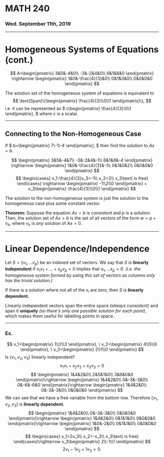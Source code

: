 # MATH 240
### Wed. September 11th, 2019
---

# Homogeneous Systems of Equations (cont.)
$$
A=\begin{pmatrix}
    3&5&-4&0\\
    -3&-2&4&0\\
    6&1&8&0
\end{pmatrix} \rightarrow \begin{pmatrix}
    1&0&-\frac{4}{3}&0\\
    0&1&0&0\\
    0&0&0&0
\end{pmatrix}
$$

The solution set of the homogeneous system of equations is equivalent to
$$
\text{Span}\{\begin{pmatrix}
    \frac{4}{3}\\0\\1
\end{pmatrix}\},
$$
i.e. it can be represented as $
c\begin{pmatrix}
    \frac{4}{3}\\0\\1
\end{pmatrix},
$ where $c$ is a scalar.

---
## Connecting to the Non-Homogeneous Case

If $
b=\begin{pmatrix}
    7\\-1\\-4
\end{pmatrix},
$ then find the solution to $Ax=b.$

$$
\begin{pmatrix}
    3&5&-4&7\\
    -3&-2&4&-1\\
    6&1&8&-4
\end{pmatrix} \rightarrow \begin{pmatrix}
    1&0&-\frac{4}{3}&-1\\
    0&1&0&2\\
    0&0&0&0
\end{pmatrix}
$$
$$
\begin{cases}
    x_1-\frac{4}{3}x_3=-1\\
    x_2=2\\
    x_3\text{ is free}
\end{cases} \rightarrow \begin{pmatrix}
    -1\\2\\0
\end{pmatrix} + x_3\begin{pmatrix}
    \frac{4}{3}\\0\\1
\end{pmatrix}
$$

The solution to the non-homogeneous system is just the solution to the homogeneous case plus some constant vector.

__Theorem:__ Suppose the equation $Ax=b$ is _consistent_ and $p$ is a solution. Then, the solution set of $Ax=b$ is the set of all vectors of the form $w=p+v_h$, where $v_h$ is _any_ solution of $Ax=0$.

---
# Linear Dependence/Independence

Let $S=\{v_1,...v_p\}$ be an indexed set of vectors. We say that $S$ is __linearly independent__ if $x_1v_1+...+x_pv_p=0$ implies that $x_1,...x_p=0$. _(i.e. the homogeneous system formed by using this set of vectors as columns only has the trivial solution.)_

If there is a solution where not all of the $x_i$ are zero, then $S$ is __linearly dependent.__

Linearly independent vectors span the entire space _(always consistent)_ and span it __uniquely__ _(so there's only one possible solution for each point)_, which makes them useful for labelling points in space.

---
### __Ex.__
$$
v_1=\begin{pmatrix}
    1\\2\\3
\end{pmatrix}, \ 
v_2=\begin{pmatrix}
    4\\5\\6
\end{pmatrix}, \ 
v_3=\begin{pmatrix}
    2\\1\\0
\end{pmatrix}
$$
Is $\{v_1,v_2,v_3\}$ linearly independent?
$$
x_1v_1+x_2v_2+x_3v_3=0
$$$$
\begin{pmatrix}
    1&4&2&0\\
    2&5&1&0\\
    3&6&0&0
\end{pmatrix}\rightarrow \begin{pmatrix}
    1&4&2&0\\
    0&-3&-3&0\\
    0&-6&-6&0
\end{pmatrix}\rightarrow \begin{pmatrix}
    1&4&2&0\\
    0&-3&-3&0\\
    0&0&0&0
\end{pmatrix}
$$
We can see that we have a free variable from the bottom row. Therefore $\{v_1,v_2,v_3\}$ is __linearly dependent__.
$$
\begin{pmatrix}
    1&4&2&0\\
    0&-3&-3&0\\
    0&0&0&0
\end{pmatrix}\rightarrow \begin{pmatrix}
    1&4&2&0\\
    0&1&1&0\\
    0&0&0&0
\end{pmatrix}\rightarrow \begin{pmatrix}
    1&0&-2&0\\
    0&1&1&0\\
    0&0&0&0
\end{pmatrix}
$$$$
\begin{cases}
    x_1=2x_3\\
    x_2=-x_3\\
    x_3\text{ is free}
\end{cases}\rightarrow x_3\begin{pmatrix}
    2\\-1\\1
\end{pmatrix}
$$$$
2v_1-1v_2+1v_3=0.
$$